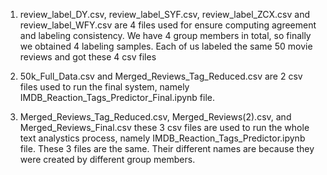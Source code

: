 1. review_label_DY.csv, review_label_SYF.csv, review_label_ZCX.csv and review_label_WFY.csv are 4 files used for ensure computing agreement and labeling consistency. We have 4 group members in total, so finally we obtained 4 labeling samples. Each of us labeled the same 50 movie reviews and got these 4 csv files

2. 50k_Full_Data.csv and Merged_Reviews_Tag_Reduced.csv are 2 csv files used to run the final system, namely IMDB_Reaction_Tags_Predictor_Final.ipynb file.

3. Merged_Reviews_Tag_Reduced.csv, Merged_Reviews(2).csv, and Merged_Reviews_Final.csv these 3 csv files are used to run the whole text analystics process, namely IMDB_Reaction_Tags_Predictor.ipynb file. These 3 files are the same. Their different names are because they were created by different group members.
